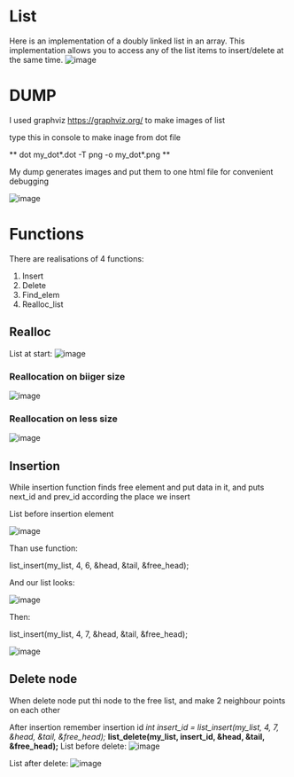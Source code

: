 # List
Here is an implementation of a doubly linked list in an array. This implementation allows you to access any of the list items to insert/delete at the same time.
![image](https://github.com/CiberMonah/List/assets/142305833/ba35c3fd-2539-4aaf-8cbf-f70e798d76bc)

# DUMP

I used graphviz  https://graphviz.org/ to make images of list

type this in console to make inage from dot file

** dot my_dot*.dot -T png -o my_dot*.png **

My dump generates images and put them to one html file for convenient debugging

![image](https://github.com/CiberMonah/List/assets/142305833/1a62a9c6-d0fe-4890-ae35-59cef0526dee)

# Functions

There are realisations of 4 functions:
1. Insert
2. Delete
3. Find_elem
4. Realloc_list

## Realloc
List at start:
![image](https://github.com/CiberMonah/List/assets/142305833/eb95f45c-5bb6-43c3-9adf-4385b3a4beee)
### Reallocation on biiger size
![image](https://github.com/CiberMonah/List/assets/142305833/c72d4fb1-5e75-46de-97b5-98f627ba87c9)
### Reallocation on less size
![image](https://github.com/CiberMonah/List/assets/142305833/a6b1f26c-9434-4189-ba0d-c602d1c1192c)

## Insertion
While insertion function finds free element and put data in it, and puts next_id and prev_id according the place we insert

List before insertion element

![image](https://github.com/CiberMonah/List/assets/142305833/4f6927c8-af43-440a-8d36-1a3be8b82e1c)

Than use function:

list_insert(my_list, 4, 6, &head, &tail, &free_head);

And our list looks:

![image](https://github.com/CiberMonah/List/assets/142305833/266288ea-46eb-440d-9f83-e74ed3520c98)

Then:

list_insert(my_list, 4, 7, &head, &tail, &free_head);

![image](https://github.com/CiberMonah/List/assets/142305833/56ba7783-385a-41f3-9a35-15caafc71183)

## Delete node
When delete node put thi node to the free list, and make 2 neighbour points on each other

After insertion remember insertion id
*int insert_id = list_insert(my_list, 4, 7, &head, &tail, &free_head);*
**list_delete(my_list, insert_id, &head, &tail, &free_head);**
List before delete:
![image](https://github.com/CiberMonah/List/assets/142305833/baba560f-645b-4847-a930-73edfe72e297)

List after delete:
![image](https://github.com/CiberMonah/List/assets/142305833/74e950ab-234a-4211-99ae-1999c2197884)

